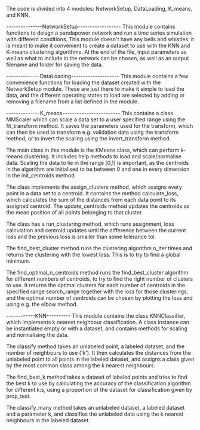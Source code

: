 The code is divided into 4 modules: NetworkSetup, DataLoading, K_means, and KNN.

---------------NetworkSetup------------------
This module contains functions to deisgn a pandapower network and run a time series simulation with different conditions. 
This module doesn't have any bells and whistles: it is meant to make it convenient to create a dataset to use with the KNN and K-means clustering algorithms. 
At the end of the file, input parameters as well as what to include in the network can be chosen, as well as an output filename and folder for saving the data. 

--------------DataLoading--------------------
This module contains a few convenience functions for loading the dataset created with the NetworkSetup module. These are just there to make it simple to load the data,
and the different operating states to load are selected by adding or removing a filename from a list defined in the module. 

--------------K_means------------------------
This contains a class MMScaler which can scale a data set to a user specified range using the fit_transform method. It saves the parameters used for the transform,
which can then be used to transform e.g. validation data using the transform method, or to invert the scaling using the invert_transform method. 

The main class in this module is the KMeans class, which can perform k-means clustering. It includes help methods to load and scale/normalise data. 
Scaling the data to lie in the range [0,1] is important, as the centroids in the algorithm are initialised to be between 0 and one in every dimension in the init_centroids method. 

The class implements the assign_clusters method, which assigns every point in a data set to a centroid. It contains the method calculate_loss, which calculates the sum
of the distances from each data point to its assigned centroid. The update_centroids method updates the centroids as the mean position of all points belonging to that cluster.

The class has a run_clustering method, which runs assignment, loss calculation and centroid updates until the difference between the current loss and the previous loss is
smaller than some tolerance tol.

The find_best_cluster method runs the clustering algorithm n_iter times and returns the clustering with the lowest loss. This is to try to find a global minimum.

The find_optimal_n_centroids method runs the find_best_cluster algorithm for different numbers of centroids, to try to find the right number of clusters to use.
It returns the optimal clusters for each number of centroids in the specified range search_range together with the loss for those clusterings,
and the optimal number of centroids can be chosen by plotting the loss and using e.g. the elbow method. 

------------KNN----------
This module contains the class KNNClassifier, which implements k nearest neighbour classification. 
A class instance can be instantiated empty or with a dataset, and contains methods for scaling and normalising the data. 

The classify method takes an unlabeled point, a labeled dataset, and the number of neighbours to use ('k'). It then calculates the distances from the unlabeled point to
all points in the labeled dataset, and assigns a class given by the most common class among the k nearest neighbours. 

The find_best_k method takes a dataset of labeled points and tries to find the best k to use by calculating the accuracy of the classification algorithm for different k:s,
using a proportion of the dataset for classification given by prop_test. 

The classify_many method takes an unlabeled dataset, a labeled dataset and a parameter k, and classifies the unlabeled data using the k nearest neighbours in the labeled dataset. 

